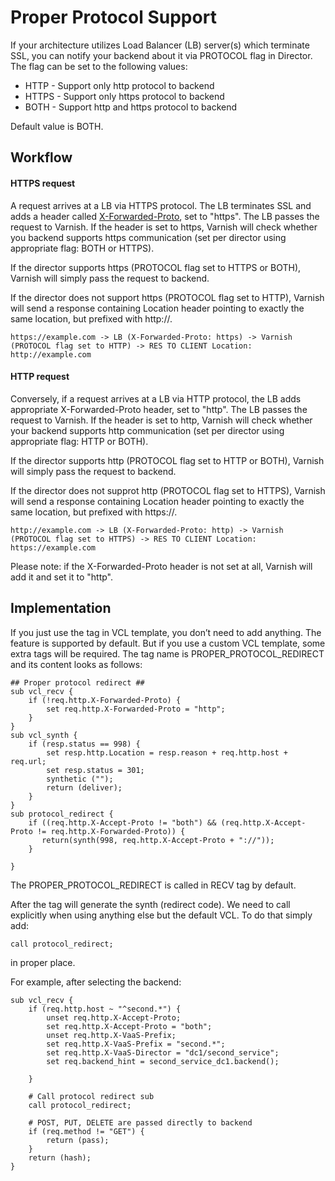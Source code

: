 Proper Protocol Support
=======================

If your architecture utilizes Load Balancer (LB) server(s) which terminate SSL, you can notify your backend about it via
PROTOCOL flag in Director. The flag can be set to the following values:

* HTTP - Support only http protocol to backend
* HTTPS - Support only https protocol to backend
* BOTH - Support http and https protocol to backend

Default value is BOTH.

Workflow
--------

#### HTTPS request

A request arrives at a LB via HTTPS protocol. The LB terminates SSL and adds a header called 
[X-Forwarded-Proto](https://tools.ietf.org/html/rfc7239#section-5.4), set to "https". The LB passes the request to 
Varnish. If the header is set to https, Varnish will check whether you backend supports https communication (set per
director using appropriate flag: BOTH or HTTPS).

If the director supports https (PROTOCOL flag set to HTTPS or BOTH), Varnish will simply pass the request to
backend.

If the director does not support https (PROTOCOL flag set to HTTP), Varnish will send a response containing Location
header pointing to exactly the same location, but prefixed with http://.

```
https://example.com -> LB (X-Forwarded-Proto: https) -> Varnish (PROTOCOL flag set to HTTP) -> RES TO CLIENT Location: http://example.com
```

#### HTTP request

Conversely, if a request arrives at a LB via HTTP protocol, the LB adds appropriate X-Forwarded-Proto header, set to
"http". The LB passes the request to Varnish. If the header is set to http, Varnish will check whether your backend 
supports http communication (set per director using appropriate flag: HTTP or BOTH).  

If the director supports http (PROTOCOL flag set to HTTP or BOTH), Varnish will simply pass the request to backend.

If the director does not supprot http (PROTOCOL flag set to HTTPS), Varnish will send a response containing Location
header pointing to exactly the same location, but prefixed with https://.

```
http://example.com -> LB (X-Forwarded-Proto: http) -> Varnish (PROTOCOL flag set to HTTPS) -> RES TO CLIENT Location: https://example.com
```

Please note: if the X-Forwarded-Proto header is not set at all, Varnish will add it and set it to "http".

Implementation
--------------
If you just use the <VCL/> tag in VCL template, you don’t need to add anything. The feature is supported by default.
But if you use a custom VCL template, some extra tags will be required. The tag name is PROPER_PROTOCOL_REDIRECT and
its content looks as follows:

```
## Proper protocol redirect ##
sub vcl_recv {
    if (!req.http.X-Forwarded-Proto) {
        set req.http.X-Forwarded-Proto = "http";
    }
}
sub vcl_synth {
    if (resp.status == 998) {
        set resp.http.Location = resp.reason + req.http.host + req.url;
        set resp.status = 301;
        synthetic ("");
        return (deliver);
    }
}
sub protocol_redirect {
    if ((req.http.X-Accept-Proto != "both") && (req.http.X-Accept-Proto != req.http.X-Forwarded-Proto)) {
       return(synth(998, req.http.X-Accept-Proto + "://"));
    }

}
```

The PROPER_PROTOCOL_REDIRECT is called in RECV tag by default.

After the tag will generate the synth (redirect code). We need to call explicitly when using anything else but the
default VCL. To do that simply add:

```
call protocol_redirect;
```
in proper place.

For example, after selecting the backend:

```
sub vcl_recv {
    if (req.http.host ~ "^second.*") {
        unset req.http.X-Accept-Proto;
        set req.http.X-Accept-Proto = "both";
        unset req.http.X-VaaS-Prefix;
        set req.http.X-VaaS-Prefix = "second.*";
        set req.http.X-VaaS-Director = "dc1/second_service";
        set req.backend_hint = second_service_dc1.backend();

    }

    # Call protocol redirect sub
    call protocol_redirect;

    # POST, PUT, DELETE are passed directly to backend
    if (req.method != "GET") {
        return (pass);
    }
    return (hash);
}
```
